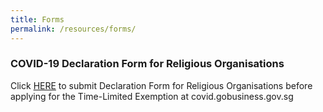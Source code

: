 ```yaml
---
title: Forms
permalink: /resources/forms/
---
```


### COVID-19 Declaration Form for Religious Organisations

Click [HERE](www.go.gov.sg/declaration-ro) to submit Declaration Form for Religious Organisations before applying for the Time-Limited Exemption at covid.gobusiness.gov.sg
